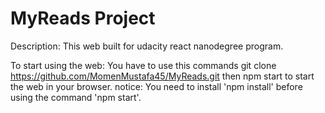 # MyReads Project

Description:
This web built for udacity react nanodegree program.

To start using the web:
You have to use this commands git clone https://github.com/MomenMustafa45/MyReads.git then npm start to start the web in your browser.
notice: You need to install 'npm install' before using the command 'npm start'.
